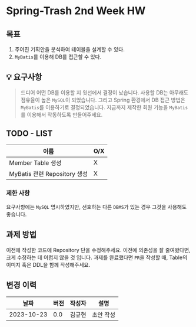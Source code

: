 
# Spring-Trash 2nd Week HW

## 목표

1. 주어진 기획안을 분석하여 테이블을 설계할 수 있다.
2. `MyBatis`를 이용해 DB를 접근할 수 있다.

## 💡 요구사항

> 드디어 어떤 DB를 이용할 지 윗선에서 결정이 났습니다. 사용할 DB는 아무래도 점유율이 높은 `MySQL`이 되었습니다. 그리고 Spring 환경에서 DB 접근 방법은 `MyBatis`를 이용하기로 결정되었습니다. 지금까지 제작한 회원 기능을 `MyBatis`를 이용해서 작동하도록 만들어주세요.


## TODO - LIST

|이름 | O/X |
|---|-----|
| Member Table 생성| X   |
| MyBatis 관련 Repository 생성 | X   |


### 제한 사항
요구사항에는 `MySQL` 명시하였지만, 선호하는 다른 `DBMS`가 있는 경우 그것을 사용해도 좋습니다. 

## 과제 방법

이전에 작성한 코드에 Repository 단을 수정해주세요. 이전에 의존성을 잘 줄여왔다면, 크게 수정하는 데 어렵지 않을 것 입니다.
과제를 완료했다면 `PR`을 작성할 때, Table의 이미지 혹은 DDL을 함께 작성해주세요.


## 변경 이력

| 날짜       | 버전   | 작성자   | 설명        |
|------------|--------|----------|-------------|
| 2023-10-23 | 0.0    | 김규현  | 초안 작성   |


